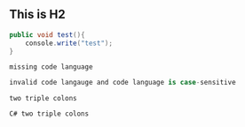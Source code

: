 ## This is H2

```C#
public void test(){
    console.write("test");
}
```

```
missing code language
```

```c#
invalid code langauge and code language is case-sensitive
```

``
two triple colons
``

``C#
two triple colons
``
